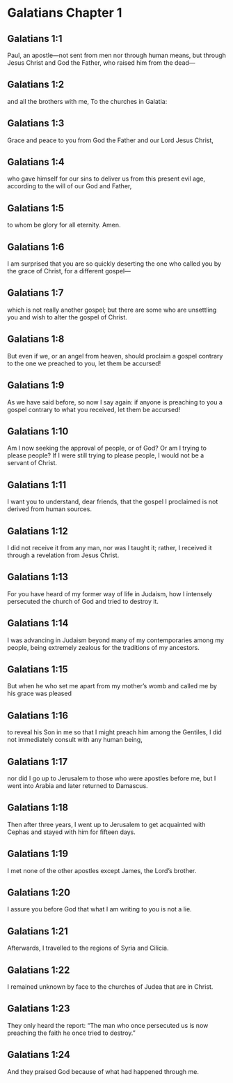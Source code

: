 # Galatians Chapter 1

## Galatians 1:1
Paul, an apostle—not sent from men nor through human means, but through Jesus Christ and God the Father, who raised him from the dead—

## Galatians 1:2
and all the brothers with me, To the churches in Galatia:

## Galatians 1:3
Grace and peace to you from God the Father and our Lord Jesus Christ,

## Galatians 1:4
who gave himself for our sins to deliver us from this present evil age, according to the will of our God and Father,

## Galatians 1:5
to whom be glory for all eternity. Amen.

## Galatians 1:6
I am surprised that you are so quickly deserting the one who called you by the grace of Christ, for a different gospel—

## Galatians 1:7
which is not really another gospel; but there are some who are unsettling you and wish to alter the gospel of Christ.

## Galatians 1:8
But even if we, or an angel from heaven, should proclaim a gospel contrary to the one we preached to you, let them be accursed!

## Galatians 1:9
As we have said before, so now I say again: if anyone is preaching to you a gospel contrary to what you received, let them be accursed!

## Galatians 1:10
Am I now seeking the approval of people, or of God? Or am I trying to please people? If I were still trying to please people, I would not be a servant of Christ.

## Galatians 1:11
I want you to understand, dear friends, that the gospel I proclaimed is not derived from human sources.

## Galatians 1:12
I did not receive it from any man, nor was I taught it; rather, I received it through a revelation from Jesus Christ.

## Galatians 1:13
For you have heard of my former way of life in Judaism, how I intensely persecuted the church of God and tried to destroy it.

## Galatians 1:14
I was advancing in Judaism beyond many of my contemporaries among my people, being extremely zealous for the traditions of my ancestors.

## Galatians 1:15
But when he who set me apart from my mother’s womb and called me by his grace was pleased

## Galatians 1:16
to reveal his Son in me so that I might preach him among the Gentiles, I did not immediately consult with any human being,

## Galatians 1:17
nor did I go up to Jerusalem to those who were apostles before me, but I went into Arabia and later returned to Damascus.

## Galatians 1:18
Then after three years, I went up to Jerusalem to get acquainted with Cephas and stayed with him for fifteen days.

## Galatians 1:19
I met none of the other apostles except James, the Lord’s brother.

## Galatians 1:20
I assure you before God that what I am writing to you is not a lie.

## Galatians 1:21
Afterwards, I travelled to the regions of Syria and Cilicia.

## Galatians 1:22
I remained unknown by face to the churches of Judea that are in Christ.

## Galatians 1:23
They only heard the report: “The man who once persecuted us is now preaching the faith he once tried to destroy.”

## Galatians 1:24
And they praised God because of what had happened through me.
